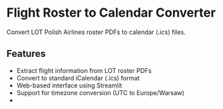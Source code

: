 # Flight Roster to Calendar Converter

Convert LOT Polish Airlines roster PDFs to calendar (.ics) files.

## Features

- Extract flight information from LOT roster PDFs
- Convert to standard iCalendar (.ics) format
- Web-based interface using Streamlit
- Support for timezone conversion (UTC to Europe/Warsaw)
-